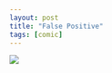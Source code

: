 ```yaml
---
layout: post
title: "False Positive"
tags: [comic]
---
```


![](http://ww4.sinaimg.cn/mw690/534218ffjw1eca4srtb5pj20lg0oyq4f.jpg)

